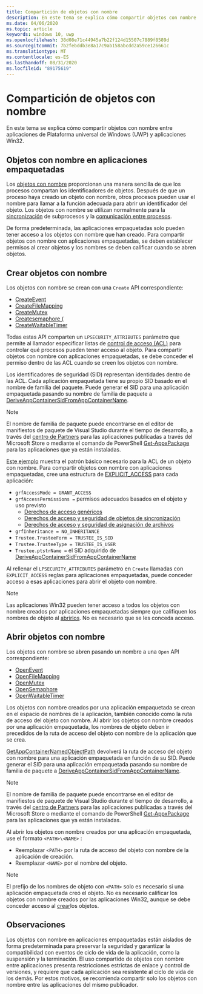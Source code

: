```yaml
---
title: Compartición de objetos con nombre
description: En este tema se explica cómo compartir objetos con nombre entre aplicaciones de Plataforma universal de Windows (UWP) y aplicaciones Win32.
ms.date: 04/06/2020
ms.topic: article
keywords: windows 10, uwp
ms.openlocfilehash: 38d08e71c44945a7b22f124d15507c7889f8589d
ms.sourcegitcommit: 7b2febddb3e8a17c9ab158abcdd2a59ce126661c
ms.translationtype: MT
ms.contentlocale: es-ES
ms.lasthandoff: 08/31/2020
ms.locfileid: "89175619"
---
```

# <a name="sharing-named-objects"></a>Compartición de objetos con nombre

En este tema se explica cómo compartir objetos con nombre entre aplicaciones de Plataforma universal de Windows (UWP) y aplicaciones Win32.

## <a name="named-objects-in-packaged-applications"></a>Objetos con nombre en aplicaciones empaquetadas

Los [objetos con nombre](/windows/win32/sync/object-names) proporcionan una manera sencilla de que los procesos compartan los identificadores de objetos. Después de que un proceso haya creado un objeto con nombre, otros procesos pueden usar el nombre para llamar a la función adecuada para abrir un identificador del objeto. Los objetos con nombre se utilizan normalmente para la [sincronización](/windows/win32/sync/interprocess-synchronization) de subprocesos y la [comunicación entre procesos](./interprocess-communication.md).

De forma predeterminada, las aplicaciones empaquetadas solo pueden tener acceso a los objetos con nombre que han creado. Para compartir objetos con nombre con aplicaciones empaquetadas, se deben establecer permisos al crear objetos y los nombres se deben calificar cuando se abren objetos.

## <a name="creating-named-objects"></a>Crear objetos con nombre

Los objetos con nombre se crean con una `Create` API correspondiente:

* [CreateEvent](/windows/win32/api/synchapi/nf-synchapi-createeventexw)
* [CreateFileMapping](/windows/win32/api/memoryapi/nf-memoryapi-createfilemappingw)
* [CreateMutex](/windows/win32/api/synchapi/nf-synchapi-createmutexexw)
* [Createsemaphore (](/windows/win32/api/synchapi/nf-synchapi-createsemaphoreexw)
* [CreateWaitableTimer](/windows/win32/api/synchapi/nf-synchapi-createwaitabletimerexw)

Todas estas API comparten un `LPSECURITY_ATTRIBUTES` parámetro que permite al llamador especificar listas de [control de acceso (ACL)](/previous-versions/windows/desktop/legacy/aa379560(v=vs.85)) para controlar qué procesos pueden tener acceso al objeto. Para compartir objetos con nombre con aplicaciones empaquetadas, se debe conceder el permiso dentro de las ACL cuando se creen los objetos con nombre.

Los identificadores de seguridad (SID) representan identidades dentro de las ACL. Cada aplicación empaquetada tiene su propio SID basado en el nombre de familia del paquete. Puede generar el SID para una aplicación empaquetada pasando su nombre de familia de paquete a [DeriveAppContainerSidFromAppContainerName](/windows/win32/api/userenv/nf-userenv-deriveappcontainersidfromappcontainername).

> [!NOTE]
> El nombre de familia de paquete puede encontrarse en el editor de manifiestos de paquete de Visual Studio durante el tiempo de desarrollo, a través del [centro de Partners](../publish/view-app-identity-details.md) para las aplicaciones publicadas a través del Microsoft Store o mediante el comando de PowerShell [Get-AppxPackage](/powershell/module/appx/get-appxpackage?view=win10-ps) para las aplicaciones que ya están instaladas.

[Este ejemplo](/windows/win32/api/securityappcontainer/nf-securityappcontainer-getappcontainernamedobjectpath#examples) muestra el patrón básico necesario para la ACL de un objeto con nombre. Para compartir objetos con nombre con aplicaciones empaquetadas, cree una estructura de [EXPLICIT_ACCESS](/windows/win32/api/accctrl/ns-accctrl-explicit_access_w) para cada aplicación:

* `grfAccessMode = GRANT_ACCESS`
* `grfAccessPermissions =` permisos adecuados basados en el objeto y uso previsto
    * [Derechos de acceso genéricos](/windows/win32/secauthz/generic-access-rights)
    * [Derechos de acceso y seguridad de objetos de sincronización](/windows/win32/sync/synchronization-object-security-and-access-rights)
    * [Derechos de acceso y seguridad de asignación de archivos](/windows/win32/memory/file-mapping-security-and-access-rights)
* `grfInheritance = NO_INHERITANCE`
* `Trustee.TrusteeForm = TRUSTEE_IS_SID`
* `Trustee.TrusteeType = TRUSTEE_IS_USER`
* `Trustee.ptstrName =` el SID adquirido de [DeriveAppContainerSidFromAppContainerName](/windows/win32/api/userenv/nf-userenv-deriveappcontainersidfromappcontainername)

Al rellenar el `LPSECURITY_ATTRIBUTES` parámetro en `Create` llamadas con `EXPLICIT_ACCESS` reglas para aplicaciones empaquetadas, puede conceder acceso a esas aplicaciones para abrir el objeto con nombre.

> [!NOTE]
> Las aplicaciones Win32 pueden tener acceso a todos los objetos con nombre creados por aplicaciones empaquetadas siempre que califiquen los nombres de objeto al [abrirlos](#opening-named-objects). No es necesario que se les conceda acceso.

## <a name="opening-named-objects"></a>Abrir objetos con nombre

Los objetos con nombre se abren pasando un nombre a una `Open` API correspondiente:

* [OpenEvent](/windows/win32/api/synchapi/nf-synchapi-openeventw)
* [OpenFileMapping](/windows/win32/api/memoryapi/nf-memoryapi-openfilemappingw)
* [OpenMutex](/windows/win32/api/synchapi/nf-synchapi-openmutexw)
* [OpenSemaphore](/windows/win32/api/synchapi/nf-synchapi-opensemaphorew)
* [OpenWaitableTimer](/windows/win32/api/synchapi/nf-synchapi-openwaitabletimerw)

Los objetos con nombre creados por una aplicación empaquetada se crean en el espacio de nombres de la aplicación, también conocido como la ruta de acceso del objeto con nombre. Al abrir los objetos con nombre creados por una aplicación empaquetada, los nombres de objeto deben ir precedidos de la ruta de acceso del objeto con nombre de la aplicación que se crea.

[GetAppContainerNamedObjectPath](/windows/win32/api/securityappcontainer/nf-securityappcontainer-getappcontainernamedobjectpath) devolverá la ruta de acceso del objeto con nombre para una aplicación empaquetada en función de su SID. Puede generar el SID para una aplicación empaquetada pasando su nombre de familia de paquete a [DeriveAppContainerSidFromAppContainerName](/windows/win32/api/userenv/nf-userenv-deriveappcontainersidfromappcontainername).

> [!NOTE]
> El nombre de familia de paquete puede encontrarse en el editor de manifiestos de paquete de Visual Studio durante el tiempo de desarrollo, a través del [centro de Partners](../publish/view-app-identity-details.md) para las aplicaciones publicadas a través del Microsoft Store o mediante el comando de PowerShell [Get-AppxPackage](/powershell/module/appx/get-appxpackage?view=win10-ps) para las aplicaciones que ya están instaladas.

Al abrir los objetos con nombre creados por una aplicación empaquetada, use el formato `<PATH>\<NAME>` :

* Reemplazar `<PATH>` por la ruta de acceso del objeto con nombre de la aplicación de creación.
* Reemplazar `<NAME>` por el nombre del objeto.

> [!NOTE]
> El prefijo de los nombres de objeto con `<PATH>` solo es necesario si una aplicación empaquetada creó el objeto. No es necesario calificar los objetos con nombre creados por las aplicaciones Win32, aunque se debe conceder acceso al [crear](#creating-named-objects)los objetos.

## <a name="remarks"></a>Observaciones

Los objetos con nombre en aplicaciones empaquetadas están aislados de forma predeterminada para preservar la seguridad y garantizar la compatibilidad con eventos de ciclo de vida de la aplicación, como la suspensión y la terminación. El uso compartido de objetos con nombre entre aplicaciones presenta restricciones estrictas de enlace y control de versiones, y requiere que cada aplicación sea resistente al ciclo de vida de los demás. Por estos motivos, se recomienda compartir solo los objetos con nombre entre las aplicaciones del mismo publicador.